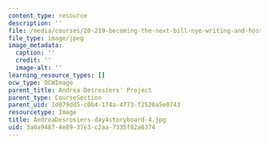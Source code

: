 ```yaml
---
content_type: resource
description: ''
file: /media/courses/20-219-becoming-the-next-bill-nye-writing-and-hosting-the-educational-show-january-iap-2015/3a0a94874e8937e3c2aa7335f82a6374_AndreaDesrosiers-day4storyboard-4.jpg
file_type: image/jpeg
image_metadata:
  caption: ''
  credit: ''
  image-alt: ''
learning_resource_types: []
ocw_type: OCWImage
parent_title: Andrea Desrosiers' Project
parent_type: CourseSection
parent_uid: 1d079dd5-c0b4-174a-4773-f2520a5e0743
resourcetype: Image
title: AndreaDesrosiers-day4storyboard-4.jpg
uid: 3a0a9487-4e89-37e3-c2aa-7335f82a6374
---
```

